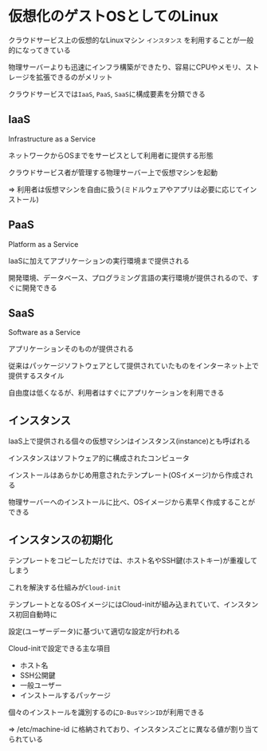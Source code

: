 # 仮想化のゲストOSとしてのLinux

クラウドサービス上の仮想的なLinuxマシン `インスタンス` を利用することが一般的になってきている

物理サーバーよりも迅速にインフラ構築ができたり、容易にCPUやメモリ、ストレージを拡張できるのがメリット

クラウドサービスでは`IaaS`, `PaaS`, `SaaS`に構成要素を分類できる

## IaaS

Infrastructure as a Service

ネットワークからOSまでをサービスとして利用者に提供する形態

クラウドサービス者が管理する物理サーバー上で仮想マシンを起動

=> 利用者は仮想マシンを自由に扱う(ミドルウェアやアプリは必要に応じてインストール)

## PaaS

Platform as a Service

IaaSに加えてアプリケーションの実行環境まで提供される

開発環境、データベース、プログラミング言語の実行環境が提供されるので、すぐに開発できる

## SaaS

Software as a Service

アプリケーションそのものが提供される

従来はパッケージソフトウェアとして提供されていたものをインターネット上で提供するスタイル

自由度は低くなるが、利用者はすぐにアプリケーションを利用できる

## インスタンス

IaaS上で提供される個々の仮想マシンはインスタンス(instance)とも呼ばれる

インスタンスはソフトウェア的に構成されたコンピュータ

インストールはあらかじめ用意されたテンプレート(OSイメージ)から作成される

物理サーバーへのインストールに比べ、OSイメージから素早く作成することができる

## インスタンスの初期化

テンプレートをコピーしただけでは、ホスト名やSSH鍵(ホストキー)が重複してしまう

これを解決する仕組みが`Cloud-init`

テンプレートとなるOSイメージにはCloud-initが組み込まれていて、インスタンス初回自動時に

設定(ユーザーデータ)に基づいて適切な設定が行われる

Cloud-initで設定できる主な項目
- ホスト名
- SSH公開鍵
- 一般ユーザー
- インストールするパッケージ

個々のインストールを識別するのに`D-BusマシンID`が利用できる

=> /etc/machine-id に格納されており、インスタンスごとに異なる値が割り当てられている

